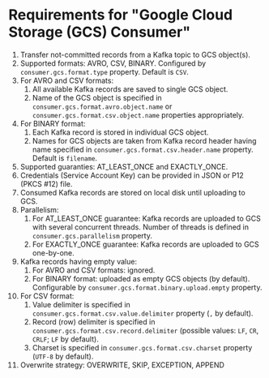 # Requirements for "Google Cloud Storage (GCS) Consumer"
1. Transfer not-committed records from a Kafka topic to GCS object(s).
1. Supported formats: AVRO, CSV, BINARY. Configured by `consumer.gcs.format.type` property. Default is `CSV`.
1. For AVRO and CSV formats:
    1. All available Kafka records are saved to single GCS object.
    1. Name of the GCS object is specified in 
    `consumer.gcs.format.avro.object.name` or `consumer.gcs.format.csv.object.name` properties appropriately.
1. For BINARY format:
    1. Each Kafka record is stored in individual GCS object.
    1. Names for GCS objects are taken from Kafka record header having name specified in
    `consumer.gcs.format.csv.header.name` property. Default is `filename`.
1. Supported guaranties: AT_LEAST_ONCE and EXACTLY_ONCE.
1. Credentials (Service Account Key) can be provided in JSON or P12 (PKCS #12) file.
1. Consumed Kafka records are stored on local disk until uploading to GCS.
1. Parallelism:
    1. For AT_LEAST_ONCE guarantee: Kafka records are uploaded to GCS with several concurrent threads. 
    Number of threads is defined in `consumer.gcs.parallelism` property.
    1. For EXACTLY_ONCE guarantee: Kafka records are uploaded to GCS one-by-one.
1. Kafka records having empty value:
    1. For AVRO and CSV formats: ignored.
    1. For BINARY format: uploaded as empty GCS objects (by default). 
    Configurable by `consumer.gcs.format.binary.upload.empty` property.
1. For CSV format:
    1. Value delimiter is specified in `consumer.gcs.format.csv.value.delimiter` property (`,` by default).
    1. Record (row) delimiter is specified in `consumer.gcs.format.csv.record.delimiter`
    (possible values: `LF`, `CR`, `CRLF`; `LF` by default).
    1. Charset is specified in `consumer.gcs.format.csv.charset` property (`UTF-8` by default).
1. Overwrite strategy: OVERWRITE, SKIP, EXCEPTION, APPEND
